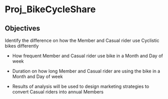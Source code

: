 # Proj_BikeCycleShare

## Objectives

Identify the difference on how the Member and Casual rider use Cyclistic bikes differently

  - How frequent Member and Casual rider use bike in a Month and Day of week

  - Duration on how long Member and Casual rider are using the bike in a Month and Day of week

  - Results of analysis will be used to design marketing strategies to convert Casual riders into annual Members
